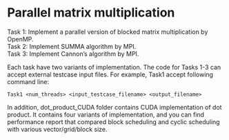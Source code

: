 # Parallel matrix multiplication
Task 1: Implement a parallel version of blocked matrix multiplication by OpenMP.<br>
Task 2: Implement SUMMA algorithm by MPI.<br>
Task 3: Implement Cannon’s algorithm by MPI.

Each task have two variants of implementation.
The code for Tasks 1-3 can accept external testcase input files. For example, Task1 accept following command line:
```
Task1 <num_threads> <input_testcase_filename> <output_filename>
```

In addition, dot_product_CUDA folder contains CUDA implementation of dot product. 
It contains four variants of implementation, and you can find performance report 
that compared block scheduling and cyclic scheduling with various vector/grid/block size.


